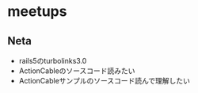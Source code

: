 # meetups


## Neta

- rails5のturbolinks3.0  
- ActionCableのソースコード読みたい
- ActionCableサンプルのソースコード読んで理解したい
